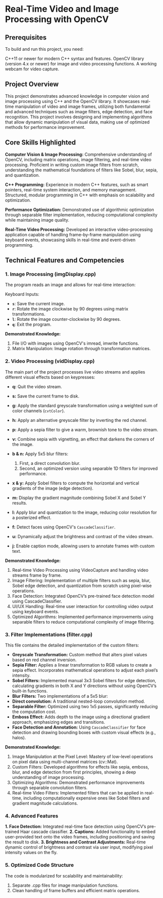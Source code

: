 # Real-Time Video and Image Processing with OpenCV

## Prerequisites
To build and run this project, you need:

C++11 or newer for modern C++ syntax and features.
OpenCV library (version 4.x or newer) for image and video processing functions.
A working webcam for video capture.

## Project Overview
This project demonstrates advanced knowledge in computer vision and image processing using C++ and the OpenCV library. It showcases real-time manipulation of video and image frames, utilizing both fundamental and advanced techniques such as image filters, edge detection, and face recognition. This project involves designing and implementing algorithms that allow dynamic manipulation of visual data, making use of optimized methods for performance improvement.

## **Core Skills Highlighted**
**Computer Vision & Image Processing:** Comprehensive understanding of OpenCV, including matrix operations, image filtering, and real-time video processing.
Proficient in writing custom image filters from scratch, understanding the mathematical foundations of filters like Sobel, blur, sepia, and quantization.

**C++ Programming:** Experience in modern C++ features, such as smart pointers, real-time system interaction, and memory management. Structured, modular programming in C++ with emphasis on scalability and optimization.

**Performance Optimization:** Demonstrated use of algorithmic optimization through separable filter implementation, reducing computational complexity while maintaining image quality.

**Real-Time Video Processing:** Developed an interactive video-processing application capable of handling frame-by-frame manipulation using keyboard events, showcasing skills in real-time and event-driven programming.



## Technical Features and Competencies
### 1. Image Processing (imgDisplay.cpp)
The program reads an image and allows for real-time interaction:

Keyboard Inputs:
  - **`s`**: Save the current image.
  - **`r`**: Rotate the image clockwise by 90 degrees using matrix transformations.
  - **`l`**: Rotate the image counter-clockwise by 90 degrees.
  - **`q`**: Exit the program.


**Demonstrated Knowledge:**
1. File I/O with images using OpenCV's imread, imwrite functions.
2. Matrix Manipulation: Image rotation through transformation matrices.

### 2. Video Processing (vidDisplay.cpp)
The main part of the project processes live video streams and applies different visual effects based on keypresses:
- **q:** Quit the video stream.
- **s:** Save the current frame to disk.
- **g:** Apply the standard greyscale transformation using a weighted sum of color channels (`cvtColor`).
- **h:** Apply an alternative greyscale filter by inverting the red channel.
- **p:** Apply a sepia filter to give a warm, brownish tone to the video stream.
- **v:** Combine sepia with vignetting, an effect that darkens the corners of the image.
- **b & n:** Apply 5x5 blur filters:
  1. First, a direct convolution blur.
  2. Second, an optimized version using separable 1D filters for improved performance.
     
- **x & y:** Apply Sobel filters to compute the horizontal and vertical gradients of the image (edge detection).
- **m:** Display the gradient magnitude combining Sobel X and Sobel Y results.
- **l:** Apply blur and quantization to the image, reducing color resolution for a posterized effect.
- **f:** Detect faces using OpenCV's `CascadeClassifier`.
- **u:** Dynamically adjust the brightness and contrast of the video stream.
- **j:** Enable caption mode, allowing users to annotate frames with custom text.


**Demonstrated Knowledge:**
1. Real-time Video Processing using VideoCapture and handling video streams frame by frame.
2. Image Filtering: Implementation of multiple filters such as sepia, blur, Sobel edge detection, and quantization from scratch using pixel-wise operations.
3. Face Detection: Integrated OpenCV’s pre-trained face detection model using CascadeClassifier.
4. UI/UX Handling: Real-time user interaction for controlling video output using keyboard events.
5. Optimized Algorithms: Implemented performance improvements using separable filters to reduce computational complexity of image filtering.

### 3. Filter Implementations (filter.cpp)
This file contains the detailed implementation of the custom filters:
- **Greyscale Transformation:** Custom method that alters pixel values based on red channel inversion.
- **Sepia Filter:** Applies a linear transformation to RGB values to create a sepia effect. Incorporates mathematical operations to adjust each pixel’s intensity.
- **Sobel Filters:** Implemented manual 3x3 Sobel filters for edge detection, calculating gradients in both X and Y directions without using OpenCV’s built-in functions.
- **Blur Filters:** Two implementations of a 5x5 blur:
- **Direct convolution:** A traditional nested-loop convolution method.
- **Separable Filter:** Optimized using two 1x5 passes, significantly reducing the computation cost.
- **Emboss Effect:** Adds depth to the image using a directional gradient approach, emphasizing edges and transitions.
- **Face Detection and Annotation:** Using `CascadeClassifier` for face detection and drawing bounding boxes with custom visual effects (e.g., halos).

   
**Demonstrated Knowledge:**
1. Image Manipulation at the Pixel Level: Mastery of low-level operations on pixel data using multi-channel matrices (cv::Mat).
2. Custom Filters: Developed algorithms for effects like sepia, emboss, blur, and edge detection from first principles, showing a deep understanding of image processing.
3. Optimizing Algorithms: Demonstrated performance improvements through separable convolution filters.
4. Real-time Video Filters: Implemented filters that can be applied in real-time, including computationally expensive ones like Sobel filters and gradient magnitude calculations.

### 4. Advanced Features
**1. Face Detection:** Integrated real-time face detection using OpenCV’s pre-trained Haar cascade classifier.
**2. Captions:** Added functionality to embed user-provided text onto the video frames, including positioning and saving the result to disk.
**3. Brightness and Contrast Adjustments:** Real-time dynamic control of brightness and contrast via user input, modifying pixel intensity values on the fly.

### 5. Optimized Code Structure
The code is modularized for scalability and maintainability:
  1. Separate .cpp files for image manipulation functions.
  2. Clean handling of frame buffers and efficient matrix operations.
